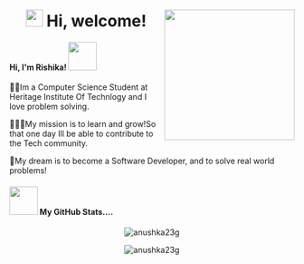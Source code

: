 <h1 align="center"><img src="https://emojis.slackmojis.com/emojis/images/1588315024/8823/hyperkitty.gif?1588315024" width="30" /> Hi, welcome! 
<img align='right' src="https://media.giphy.com/media/ieyl9zmCjO4b4t6qoY/giphy.gif" width="230">
<h4> Hi, I'm Rishika! <img src="https://media.giphy.com/media/mGcNjsfWAjY5AEZNw6/giphy.gif" width="50"></h4>
<p>👩‍🎓Im a Computer Science Student at Heritage Institute Of Technlogy and I love problem solving.</p>
<p>🏃🏻‍♀️My mission is to learn and grow!So that one day Ill be able to contribute to the Tech community.</p>
<p>🏁My dream is to become a Software Developer, and to solve real world problems!</p>
 
 
 <h4><img src="https://media.giphy.com/media/VgCDAzcKvsR6OM0uWg/giphy.gif" width="50"> My GitHub Stats.... </h4>



<p align="center"> <img align="center" src="https://github-readme-stats.vercel.app/api?username=RishikaGhosh&show_icons=true&theme=radical" alt="anushka23g" /></p>

<p align="center"><img align="center" src="https://github-readme-streak-stats.herokuapp.com/?user=RishikaGhosh&show_icons=true&theme=tokyonight_duo" alt="anushka23g" /></p>


